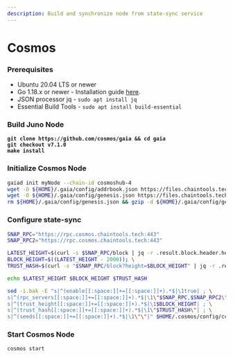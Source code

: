 ```yaml
---
description: Build and synchronize node from state-sync service
---
```


# Cosmos

### Prerequisites

* Ubuntu 20.04 LTS or newer
* Go 1.18.x or newer - Installation guide [here](../../../../home/guides/installation-guides/install-golang.md).
* JSON processor jq - `sudo apt install jq`
* Essential Build Tools - `sudo apt install build-essential`

### Build Juno Node

<pre class="language-bash"><code class="lang-bash"><strong>git clone https://github.com/cosmos/gaia &#x26;&#x26; cd gaia
</strong><strong>git checkout v7.1.0
</strong><strong>make install</strong></code></pre>

### Initialize Cosmos Node

```bash
gaiad init myNode --chain-id cosmoshub-4
wget -O ${HOME}/.gaia/config/addrbook.json https://files.chaintools.tech/chains/cosmos/addrbook.json
wget -O ${HOME}/.gaia/config/genesis.json https://files.chaintools.tech/chains/cosmos/genesis.json.gz
rm ${HOME}/.gaia/config/genesis.json && gzip -d ${HOME}/.gaia/config/genesis.json.gz
```

### Configure state-sync

```bash
SNAP_RPC="https://rpc.cosmos.chaintools.tech:443"
SNAP_RPC2="https://rpc.cosmos.chaintools.tech:443"

LATEST_HEIGHT=$(curl -s $SNAP_RPC/block | jq -r .result.block.header.height); \
BLOCK_HEIGHT=$((LATEST_HEIGHT - 2000)); \
TRUST_HASH=$(curl -s "$SNAP_RPC/block?height=$BLOCK_HEIGHT" | jq -r .result.block_id.hash)

echo $LATEST_HEIGHT $BLOCK_HEIGHT $TRUST_HASH

sed -i.bak -E "s|^(enable[[:space:]]+=[[:space:]]+).*$|\1true| ; \
s|^(rpc_servers[[:space:]]+=[[:space:]]+).*$|\1\"$SNAP_RPC,$SNAP_RPC2\"| ; \
s|^(trust_height[[:space:]]+=[[:space:]]+).*$|\1$BLOCK_HEIGHT| ; \
s|^(trust_hash[[:space:]]+=[[:space:]]+).*$|\1\"$TRUST_HASH\"| ; \
s|^(seeds[[:space:]]+=[[:space:]]+).*$|\1\"\"|" $HOME/.cosmos/config/config.toml
```

### Start Cosmos Node

```
cosmos start
```
